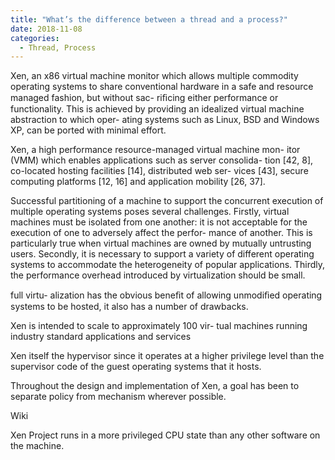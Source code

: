 ```yaml
---
title: "What’s the difference between a thread and a process?"
date: 2018-11-08
categories: 
  - Thread, Process
---
```


Xen, an x86 virtual machine monitor which
allows multiple commodity operating systems to share conventional
hardware in a safe and resource managed fashion, but without sac-
riﬁcing either performance or functionality. This is achieved by
providing an idealized virtual machine abstraction to which oper-
ating systems such as Linux, BSD and Windows XP, can be ported
with minimal effort.

Xen, a high performance resource-managed virtual machine mon-
itor (VMM) which enables applications such as server consolida-
tion [42, 8], co-located hosting facilities [14], distributed web ser-
vices [43], secure computing platforms [12, 16] and application
mobility [26, 37].

Successful partitioning of a machine to support the concurrent
execution of multiple operating systems poses several challenges.
Firstly, virtual machines must be isolated from one another: it is not
acceptable for the execution of one to adversely affect the perfor-
mance of another. This is particularly true when virtual machines
are owned by mutually untrusting users. Secondly, it is necessary
to support a variety of different operating systems to accommodate
the heterogeneity of popular applications. Thirdly, the performance
overhead introduced by virtualization should be small.

full virtu-
alization has the obvious beneﬁt of allowing unmodiﬁed operating
systems to be hosted, it also has a number of drawbacks.

Xen is intended to scale to approximately 100 vir-
tual machines running industry standard applications and services

Xen itself the hypervisor since it operates at a higher privilege level
than the supervisor code of the guest operating systems that it hosts.


Throughout the design and implementation of Xen, a goal has
been to separate policy from mechanism wherever possible. 





Wiki


Xen Project runs in a more privileged CPU state than any other software on the machine.


